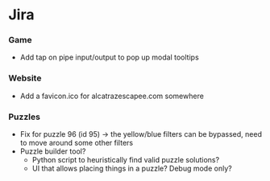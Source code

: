 # Jira


### Game

- Add tap on pipe input/output to pop up modal tooltips

### Website

- Add a favicon.ico for alcatrazescapee.com somewhere


### Puzzles

- Fix for puzzle 96 (id 95) -> the yellow/blue filters can be bypassed, need to move around some other filters
- Puzzle builder tool?
    - Python script to heuristically find valid puzzle solutions?
    - UI that allows placing things in a puzzle? Debug mode only?